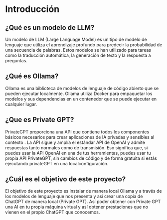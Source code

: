 #	Introducción

##	¿Qué es un modelo de LLM?

Un modelo de LLM (Large Language Model) es un tipo de modelo de lenguaje que utiliza el aprendizaje profundo para predecir la probabilidad de una secuencia de palabras. Estos modelos se han utilizado para tareas como la traducción automática, la generación de texto y la respuesta a preguntas.

##	¿Qué es Ollama?

Ollama es una biblioteca de modelos de lenguaje de código abierto que se pueden ejecutar localmente. Ollama utiliza Docker para empaquetar los modelos y sus dependencias en un contenedor que se puede ejecutar en cualquier lugar.

##  ¿Que es Private GPT?

PrivateGPT proporciona una API que contiene todos los componentes básicos necesarios para crear aplicaciones de IA privadas y sensibles al contexto . La API sigue y amplía el estándar API de OpenAI y admite respuestas tanto normales como de transmisión. Eso significa que, si puedes usar la API OpenAI en una de tus herramientas, puedes usar tu propia API PrivateGPT, sin cambios de código y de forma gratuita si estás ejecutando privateGPT en una localconfiguración.

##	 ¿Cuál es el objetivo de este proyecto?

El objetivo de este proyecto es instalar de manera local Ollama y a través de los modelos de lenguaje que nos presenta y asi crear una copia de ChatGPT de manera local (Private GPT). Así poder obtener con Private GPT una AI en tu propia máquina virtual y así obtener prestaciones que no vienen en el propio ChatGPT que conocemos. 
